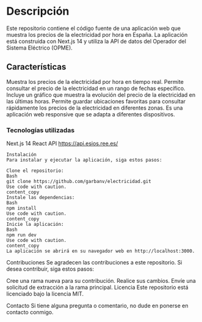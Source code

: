 # Descripción
Este repositorio contiene el código fuente de una aplicación web que muestra los precios de la electricidad por hora en España. La aplicación está construida con Next.js 14 y utiliza la API de datos del Operador del Sistema Eléctrico (OPME).

## Características
Muestra los precios de la electricidad por hora en tiempo real.
Permite consultar el precio de la electricidad en un rango de fechas específico.
Incluye un gráfico que muestra la evolución del precio de la electricidad en las últimas horas.
Permite guardar ubicaciones favoritas para consultar rápidamente los precios de la electricidad en diferentes zonas.
Es una aplicación web responsive que se adapta a diferentes dispositivos.
### Tecnologías utilizadas
Next.js 14
React
API https://api.esios.ree.es/
```
Instalación
Para instalar y ejecutar la aplicación, siga estos pasos:

Clone el repositorio:
Bash
git clone https://github.com/garbanv/electricidad.git
Use code with caution.
content_copy
Instale las dependencias:
Bash
npm install
Use code with caution.
content_copy
Inicie la aplicación:
Bash
npm run dev
Use code with caution.
content_copy
La aplicación se abrirá en su navegador web en http://localhost:3000.
```

Contribuciones
Se agradecen las contribuciones a este repositorio. Si desea contribuir, siga estos pasos:

Cree una rama nueva para su contribución.
Realice sus cambios.
Envíe una solicitud de extracción a la rama principal.
Licencia
Este repositorio está licenciado bajo la licencia MIT.

Contacto
Si tiene alguna pregunta o comentario, no dude en ponerse en contacto conmigo.